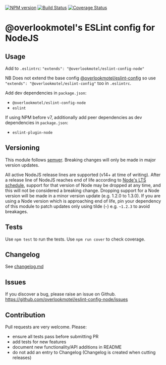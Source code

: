 [![NPM version](https://img.shields.io/npm/v/@overlookmotel/eslint-config-node.svg)](https://www.npmjs.com/package/@overlookmotel/eslint-config-node)
[![Build Status](https://img.shields.io/github/workflow/status/overlookmotel/eslint-config-node/Test.svg)](https://github.com/overlookmotel/eslint-config-node/actions)
[![Coverage Status](https://img.shields.io/coveralls/overlookmotel/eslint-config-node/master.svg)](https://coveralls.io/r/overlookmotel/eslint-config-node)

# @overlookmotel's ESLint config for NodeJS

## Usage

Add to `.eslintrc`: `"extends": "@overlookmotel/eslint-config-node"`

NB Does not extend the base config [@overlookmotel/eslint-config](https://www.npmjs.com/package/@overlookmotel/eslint-config) so use `"extends": "@overlookmotel/eslint-config"` too in `.eslintrc`.

Add dev dependencies in `package.json`:

* `@overlookmotel/eslint-config-node`
* `eslint`

If using NPM before v7, additionally add peer dependencies as dev dependencies in `package.json`:

* `eslint-plugin-node`

## Versioning

This module follows [semver](https://semver.org/). Breaking changes will only be made in major version updates.

All active NodeJS release lines are supported (v14+ at time of writing). After a release line of NodeJS reaches end of life according to [Node's LTS schedule](https://nodejs.org/en/about/releases/), support for that version of Node may be dropped at any time, and this will not be considered a breaking change. Dropping support for a Node version will be made in a minor version update (e.g. 1.2.0 to 1.3.0). If you are using a Node version which is approaching end of life, pin your dependency of this module to patch updates only using tilde (`~`) e.g. `~1.2.3` to avoid breakages.

## Tests

Use `npm test` to run the tests. Use `npm run cover` to check coverage.

## Changelog

See [changelog.md](https://github.com/overlookmotel/eslint-config-node/blob/master/changelog.md)

## Issues

If you discover a bug, please raise an issue on Github. https://github.com/overlookmotel/eslint-config-node/issues

## Contribution

Pull requests are very welcome. Please:

* ensure all tests pass before submitting PR
* add tests for new features
* document new functionality/API additions in README
* do not add an entry to Changelog (Changelog is created when cutting releases)
